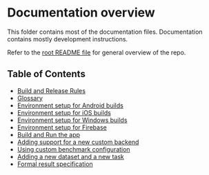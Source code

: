 
# Documentation overview

This folder contains most of the documentation files. Documentation contains mostly development instructions.

Refer to the [root README file](../README.md) for general overview of the repo.

## Table of Contents

* [Build and Release Rules](./build-and-release.md)
* [Glossary](./glossary.md)
* [Environment setup for Android builds](./environment-setup/env-setup-android.md)
* [Environment setup for iOS builds](./environment-setup/env-setup-ios.md)
* [Environment setup for Windows builds](./environment-setup/env-setup-windows.md)
* [Environment setup for Firebase](./environment-setup/env-setup-firebase.md)
* [Build and Run the app](./build-and-run.md)
* [Adding support for a new custom backend](./adding-custom-backend.md)
* [Using custom benchmark configuration](./custom-tasks.md)
* [Adding a new dataset and a new task](./adding-new-dataset-and-task.md)
* [Formal result specification](./result-spec.md)
